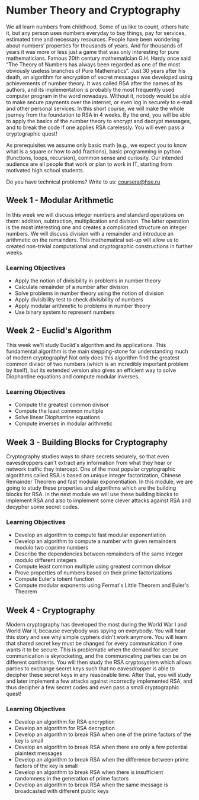 # Number Theory and Cryptography

We all learn numbers from childhood. Some of us like to count, others hate it, but any person uses numbers everyday to buy things, pay for services, estimated time and necessary resources. People have been wondering about numbers’ properties for thousands of years. And for thousands of years it was more or less just a game that was only interesting for pure mathematicians. Famous 20th century mathematician G.H. Hardy once said “The Theory of Numbers has always been regarded as one of the most obviously useless branches of Pure Mathematics”. Just 30 years after his death, an algorithm for encryption of secret messages was developed using achievements of number theory. It was called RSA after the names of its authors, and its implementation is probably the most frequently used computer program in the word nowadays. Without it, nobody would be able to make secure payments over the internet, or even log in securely to e-mail and other personal services. In this short course, we will make the whole journey from the foundation to RSA in 4 weeks. By the end, you will be able to apply the basics of the number theory to encrypt and decrypt messages, and to break the code if one applies RSA carelessly. You will even pass a cryptographic quest!

As prerequisites we assume only basic math (e.g., we expect you to know what is a square or how to add fractions), basic programming in python (functions, loops, recursion), common sense and curiosity. Our intended audience are all people that work or plan to work in IT, starting from motivated high school students.

Do you have technical problems? Write to us: coursera@hse.ru

## Week 1 - Modular Arithmetic

In this week we will discuss integer numbers and standard operations on them: addition, subtraction, multiplication and division. The latter operation is the most interesting one and creates a complicated structure on integer numbers. We will discuss division with a remainder and introduce an arithmetic on the remainders. This mathematical set-up will allow us to created non-trivial computational and cryptographic constructions in further weeks.

### Learning Objectives

- Apply the notion of divisibility in problems in number theory
- Calculate remainder of a number after division
- Solve problems in number theory using the notion of division
- Apply divisibility test to check divisibility of numbers
- Apply modular arithmetic to problems in number theory
- Use binary system to represent numbers

## Week 2 - Euclid's Algorithm

This week we'll study Euclid's algorithm and its applications. This fundamental algorithm is the main stepping-stone for understanding much of modern cryptography! Not only does this algorithm find the greatest common divisor of two numbers (which is an incredibly important problem by itself), but its extended version also gives an efficient way to solve Diophantine equations and compute modular inverses.

### Learning Objectives

- Compute the greatest common divisor
- Compute the least common multiple
- Solve linear Diophantine equations
- Compute inverses in modular arithmetic

## Week 3 - Building Blocks for Cryptography

Cryptography studies ways to share secrets securely, so that even eavesdroppers can't extract any information from what they hear or network traffic they intercept. One of the most popular cryptographic algorithms called RSA is based on unique integer factorization, Chinese Remainder Theorem and fast modular exponentiation. In this module, we are going to study these properties and algorithms which are the building blocks for RSA. In the next module we will use these building blocks to implement RSA and also to implement some clever attacks against RSA and decypher some secret codes.

### Learning Objectives

- Develop an algorithm to compute fast modular exponentiation
- Develop an algorithm to compute a number with given remainders modulo two coprime numbers
- Describe the dependencies between remainders of the same integer modulo different integers
- Compute least common multiple using greatest common divisor
- Prove properties of numbers based on their prime factorizations
- Compute Euler's totient function
- Compute modular exponents using Fermat's Little Theorem and Euler's Theorem

## Week 4 - Cryptography

Modern cryptography has developed the most during the World War I and World War II, because everybody was spying on everybody. You will hear this story and see why simple cyphers didn't work anymore. You will learn that shared secret key must be changed for every communication if one wants it to be secure. This is problematic when the demand for secure communication is skyrocketing, and the communicating parties can be on different continents. You will then study the RSA cryptosystem which allows parties to exchange secret keys such that no eavesdropper is able to decipher these secret keys in any reasonable time. After that, you will study and later implement a few attacks against incorrectly implemented RSA, and thus decipher a few secret codes and even pass a small cryptographic quest!

### Learning Objectives

- Develop an algorithm for RSA encryption
- Develop an algorithm for RSA decryption
- Develop an algorithm to break RSA when one of the prime factors of the key is small
- Develop an algorithm to break RSA when there are only a few potential plaintext messages
- Develop an algorithm to break RSA when the difference between prime factors of the key is small
- Develop an algorithm to break RSA when there is insufficient randomness in the generation of prime factors
- Develop an algorithm to break RSA when the same message is broadcasted with different public keys
